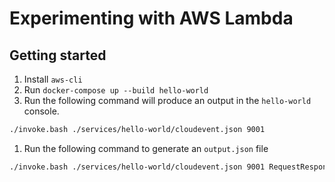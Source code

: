 # Experimenting with AWS Lambda

## Getting started

1. Install `aws-cli`
1. Run `docker-compose up --build hello-world`
1. Run the following command will produce an output in the `hello-world` console.

```bash
./invoke.bash ./services/hello-world/cloudevent.json 9001
```

1. Run the following command to generate an `output.json` file

```bash
./invoke.bash ./services/hello-world/cloudevent.json 9001 RequestResponse
```
